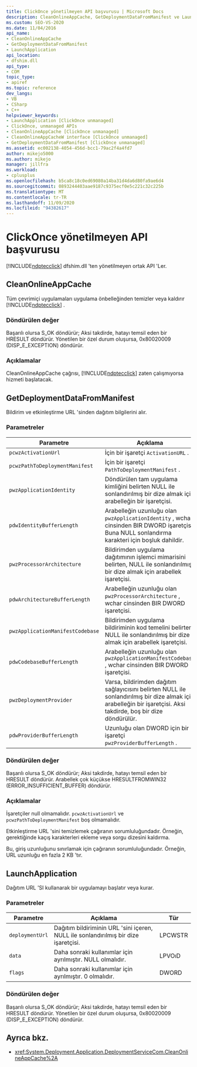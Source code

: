 ```yaml
---
title: ClickOnce yönetilmeyen API başvurusu | Microsoft Docs
description: CleanOnlineAppCache, GetDeploymentDataFromManifest ve LaunchApplication gibi dfshim.dll 'den ClickOnce yönetilmeyen ortak API 'Ler hakkında bilgi edinin.
ms.custom: SEO-VS-2020
ms.date: 11/04/2016
api_name:
- CleanOnlineAppCache
- GetDeploymentDataFromManifest
- LaunchApplication
api_location:
- dfshim.dll
api_type:
- COM
topic_type:
- apiref
ms.topic: reference
dev_langs:
- VB
- CSharp
- C++
helpviewer_keywords:
- LaunchApplication [ClickOnce unmanaged]
- ClickOnce, unmanaged APIs
- CleanOnlineAppCache [ClickOnce unmanaged]
- CleanOnlineAppCacheW interface [ClickOnce unmanaged]
- GetDeploymentDataFromManifest [ClickOnce unmanaged]
ms.assetid: ec002138-4054-456d-bcc1-79ac2f4a4fd7
author: mikejo5000
ms.author: mikejo
manager: jillfra
ms.workload:
- cplusplus
ms.openlocfilehash: b5ca8c18c0ed69080a14ba31d4da6d80fa9ae6d4
ms.sourcegitcommit: 0893244403aae9187c9375ecf0e5c221c32c225b
ms.translationtype: MT
ms.contentlocale: tr-TR
ms.lasthandoff: 11/09/2020
ms.locfileid: "94382617"
---
```

# <a name="clickonce-unmanaged-api-reference"></a>ClickOnce yönetilmeyen API başvurusu
[!INCLUDE[ndptecclick](../deployment/includes/ndptecclick_md.md)] dfshim.dll 'ten yönetilmeyen ortak API 'Ler.

## <a name="cleanonlineappcache"></a>CleanOnlineAppCache
 Tüm çevrimiçi uygulamaları uygulama önbelleğinden temizler veya kaldırır [!INCLUDE[ndptecclick](../deployment/includes/ndptecclick_md.md)] .

### <a name="return-value"></a>Döndürülen değer
 Başarılı olursa S_OK döndürür; Aksi takdirde, hatayı temsil eden bir HRESULT döndürür. Yönetilen bir özel durum oluşursa, 0x80020009 (DISP_E_EXCEPTION) döndürür.

### <a name="remarks"></a>Açıklamalar
 CleanOnlineAppCache çağrısı, [!INCLUDE[ndptecclick](../deployment/includes/ndptecclick_md.md)] zaten çalışmıyorsa hizmeti başlatacak.

## <a name="getdeploymentdatafrommanifest"></a>GetDeploymentDataFromManifest
 Bildirim ve etkinleştirme URL 'sinden dağıtım bilgilerini alır.

### <a name="parameters"></a>Parametreler

|Parametre|Açıklama|Tür|
|---------------|-----------------|----------|
|`pcwzActivationUrl`|İçin bir işaretçi `ActivationURL` .|LPCWSTR|
|`pcwzPathToDeploymentManifest`|İçin bir işaretçi `PathToDeploymentManifest` .|LPCWSTR|
|`pwzApplicationIdentity`|Döndürülen tam uygulama kimliğini belirten NULL ile sonlandırılmış bir dize almak için arabelleğin bir işaretçisi.|LPWSTR|
|`pdwIdentityBufferLength`|Arabelleğin uzunluğu olan `pwzApplicationIdentity` , wchar cinsinden BIR DWORD işaretçisi. Buna NULL sonlandırma karakteri için boşluk dahildir.|LPDWORD|
|`pwzProcessorArchitecture`|Bildirimden uygulama dağıtımının işlemci mimarisini belirten, NULL ile sonlandırılmış bir dize almak için arabellek işaretçisi.|LPWSTR|
|`pdwArchitectureBufferLength`|Arabelleğin uzunluğu olan `pwzProcessorArchitecture` , wchar cinsinden BIR DWORD işaretçisi.|LPDWORD|
|`pwzApplicationManifestCodebase`|Bildirimden uygulama bildiriminin kod temelini belirten NULL ile sonlandırılmış bir dize almak için arabellek işaretçisi.|LPWSTR|
|`pdwCodebaseBufferLength`|Arabelleğin uzunluğu olan `pwzApplicationManifestCodebase` , wchar cinsinden BIR DWORD işaretçisi.|LPDWORD|
|`pwzDeploymentProvider`|Varsa, bildirimden dağıtım sağlayıcısını belirten NULL ile sonlandırılmış bir dize almak için arabelleğin bir işaretçisi. Aksi takdirde, boş bir dize döndürülür.|LPWSTR|
|`pdwProviderBufferLength`|Uzunluğu olan DWORD için bir işaretçi `pwzProviderBufferLength` .|LPDWORD|

### <a name="return-value"></a>Döndürülen değer
 Başarılı olursa S_OK döndürür; Aksi takdirde, hatayı temsil eden bir HRESULT döndürür. Arabellek çok küçükse HRESULTFROMWIN32 (ERROR_INSUFFICIENT_BUFFER) döndürür.

### <a name="remarks"></a>Açıklamalar
 İşaretçiler null olmamalıdır. `pcwzActivationUrl` ve `pcwzPathToDeploymentManifest` boş olmamalıdır.

 Etkinleştirme URL 'sini temizlemek çağıranın sorumluluğundadır. Örneğin, gerektiğinde kaçış karakterleri ekleme veya sorgu dizesini kaldırma.

 Bu, giriş uzunluğunu sınırlamak için çağıranın sorumluluğundadır. Örneğin, URL uzunluğu en fazla 2 KB 'tır.

## <a name="launchapplication"></a>LaunchApplication
 Dağıtım URL 'SI kullanarak bir uygulamayı başlatır veya kurar.

### <a name="parameters"></a>Parametreler

|Parametre|Açıklama|Tür|
|---------------|-----------------|----------|
|`deploymentUrl`|Dağıtım bildiriminin URL 'sini içeren, NULL ile sonlandırılmış bir dize işaretçisi.|LPCWSTR|
|`data`|Daha sonraki kullanımlar için ayrılmıştır. NULL olmalıdır.|LPVOıD|
|`flags`|Daha sonraki kullanımlar için ayrılmıştır. 0 olmalıdır.|DWORD|

### <a name="return-value"></a>Döndürülen değer
 Başarılı olursa S_OK döndürür; Aksi takdirde, hatayı temsil eden bir HRESULT döndürür. Yönetilen bir özel durum oluşursa, 0x80020009 (DISP_E_EXCEPTION) döndürür.

## <a name="see-also"></a>Ayrıca bkz.
- <xref:System.Deployment.Application.DeploymentServiceCom.CleanOnlineAppCache%2A>